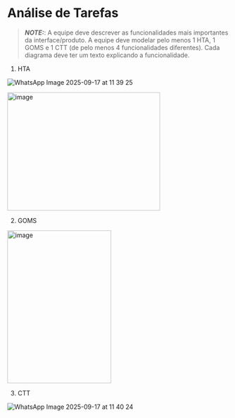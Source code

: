 # Análise de Tarefas

> **_NOTE:_**: A equipe deve descrever as funcionalidades mais importantes da interface/produto. A equipe deve modelar pelo menos 1 HTA, 1 GOMS e 1 CTT (de pelo menos 4 funcionalidades diferentes). Cada diagrama deve ter um texto explicando a funcionalidade.

1. HTA
   
![WhatsApp Image 2025-09-17 at 11 39 25](https://github.com/user-attachments/assets/3204cb36-6bad-40e2-829e-cfaec2800251)

<img width="347" height="268" alt="image" src="https://github.com/user-attachments/assets/4b1520b2-4c74-404c-aea8-1efdf7898f5b" />




2. GOMS

<img width="236" height="346" alt="image" src="https://github.com/user-attachments/assets/9e7e1821-b5ed-4d3b-b791-65d19caf4d56" />



3. CTT

![WhatsApp Image 2025-09-17 at 11 40 24](https://github.com/user-attachments/assets/8b6b6a99-b09e-4dc8-b77a-84ee5016e299)

